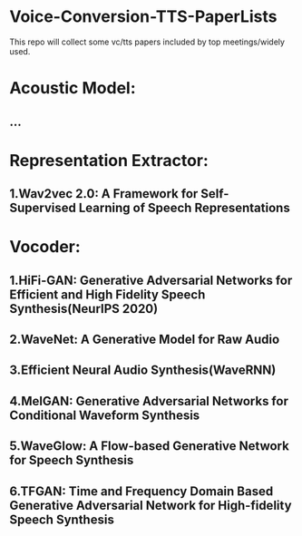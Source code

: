 # Voice-Conversion-TTS-PaperLists
This repo will collect some vc/tts papers included by top meetings/widely used.
# Acoustic Model:
## ...

# Representation Extractor:
## 1.Wav2vec 2.0: A Framework for Self-Supervised Learning of Speech Representations

# Vocoder:
## 1.HiFi-GAN: Generative Adversarial Networks for Efficient and High Fidelity Speech Synthesis(NeurIPS 2020)
## 2.WaveNet: A Generative Model for Raw Audio
## 3.Efficient Neural Audio Synthesis(WaveRNN)
## 4.MelGAN: Generative Adversarial Networks for Conditional Waveform Synthesis
## 5.WaveGlow: A Flow-based Generative Network for Speech Synthesis
## 6.TFGAN: Time and Frequency Domain Based Generative Adversarial Network for High-fidelity Speech Synthesis
